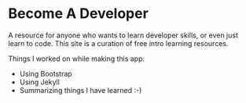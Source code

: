 # Become A Developer
A resource for anyone who wants to learn developer skills, or even just learn to
code. This site is a curation of free intro learning resources.

Things I worked on while making this app:
- Using Bootstrap
- Using Jekyll
- Summarizing things I have learned :-)
